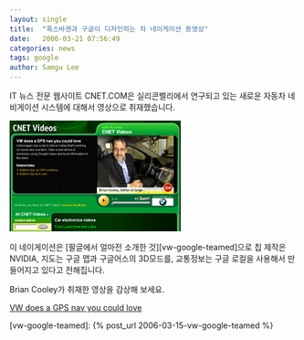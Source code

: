 ```yaml
---
layout: single
title:  "폭스바겐과 구글이 디자인하는 차 네이게이션 동영상"
date:   2006-03-21 07:56:49
categories: news
tags: google
author: Samgu Lee
---
```

IT 뉴스 전문 웹사이트 CNET.COM은 실리콘벨리에서 연구되고 있는 새로운 자동차 네비게이션 시스템에 대해서 영상으로 취재했습니다.

[![CNET에서 취재한 구글 네이게이션](/assets/google_gps_from_cnet.jpg)](http://reviews.cnet.com/4660-3424_7-6465847.html?tag=vid&autoplay=true#mgallery)

이 네이게이션은 [팔글에서 얼마전 소개한 것][vw-google-teamed]으로 칩 제작은 NVIDIA, 지도는 구글 맵과 구글어스의 3D모드를, 교통정보는 구글 로컬을 사용해서 만들어지고 있다고 전해집니다.

Brian Cooley가 취재한 영상을 감상해 보세요.

[VW does a GPS nav you could love](http://reviews.cnet.com/4660-3424_7-6465847.html?tag=vid&autoplay=true#mgallery)

[vw-google-teamed]: {% post_url 2006-03-15-vw-google-teamed %}
